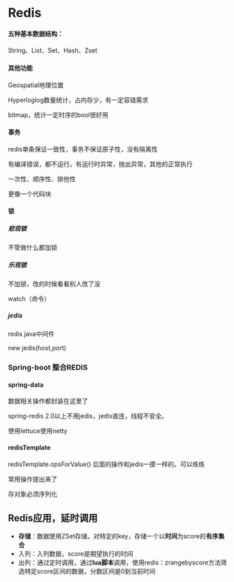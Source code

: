 # Redis

#### 五种基本数据结构：

String、List、Set、Hash、Zset

#### 其他功能

Geospatial地理位置

Hyperloglog数量统计，占内存少，有一定容错需求

bitmap，统计一定时序的bool很好用

#### 事务

redis单条保证一致性，事务不保证原子性，没有隔离性

有编译错误，都不运行。有运行时异常，抛出异常，其他的正常执行

一次性、顺序性、排他性

更像一个代码块

#### 锁

##### 悲观锁

不管做什么都加锁

##### 乐观锁

不加锁，改的时候看看别人改了没

watch（命令）

##### jedis

redis java中间件

new jedis(host,port)

### Spring-boot 整合REDIS

#### spring-data 

数据相关操作都封装在这里了

spring-redis 2.0以上不用jedis，jedis直连，线程不安全。

使用lettuce使用netty

#### redisTemplate

redisTemplate.opsForValue() 后面的操作和jedis一摸一样的。可以练练

常用操作提出来了

存对象必须序列化

## Redis应用，延时调用

- **存储**：数据使用ZSet存储，对特定的key，存储一个以**时间**为score的**有序集合**
- 入列：入列数据，score是期望执行的时间
- 出列：通过定时调用，通过**lua脚本**调用，使用redis：zrangebyscore方法筛选特定score区间的数据，分数区间是0到当前时间

